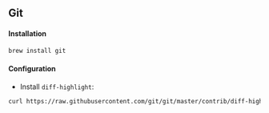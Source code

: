 Git
---

#### Installation

```sh
brew install git
```

#### Configuration
* Install `diff-highlight`:
```sh
curl https://raw.githubusercontent.com/git/git/master/contrib/diff-highlight/diff-highlight > ~/bin/diff-highlight && chmod +x ~/bin/diff-highlight
```
